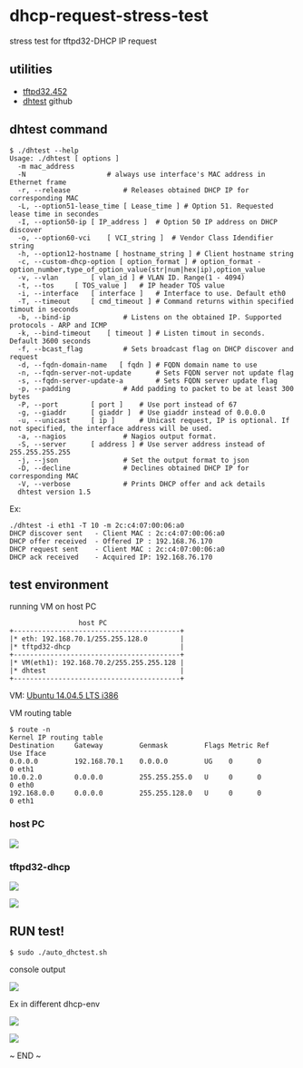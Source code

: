 # dhcp-request-stress-test

stress test for tftpd32-DHCP IP request


## utilities

* [tftpd32.452](http://tftpd32.jounin.net/download/tftpd32.452.zip)
* [dhtest](https://github.com/saravana815/dhtest) github


## dhtest command

	$ ./dhtest --help
	Usage: ./dhtest [ options ]
	  -m mac_address
	  -N					# always use interface's MAC address in Ethernet frame
	  -r, --release				# Releases obtained DHCP IP for corresponding MAC
	  -L, --option51-lease_time [ Lease_time ] # Option 51. Requested lease time in secondes
	  -I, --option50-ip	[ IP_address ]	# Option 50 IP address on DHCP discover
	  -o, --option60-vci	[ VCI_string ]	# Vendor Class Idendifier string
	  -h, --option12-hostname [ hostname_string ] # Client hostname string
	  -c, --custom-dhcp-option [ option_format ] # option_format - option_number,type_of_option_value(str|num|hex|ip),option_value
	  -v, --vlan		[ vlan_id ]	# VLAN ID. Range(1 - 4094)
	  -t, --tos		[ TOS_value ]	# IP header TOS value
	  -i, --interface	[ interface ]	# Interface to use. Default eth0
	  -T, --timeout		[ cmd_timeout ]	# Command returns within specified timout in seconds
	  -b, --bind-ip				# Listens on the obtained IP. Supported protocols - ARP and ICMP
	  -k, --bind-timeout	[ timeout ]	# Listen timout in seconds. Default 3600 seconds
	  -f, --bcast_flag			# Sets broadcast flag on DHCP discover and request
	  -d, --fqdn-domain-name   [ fqdn ]	# FQDN domain name to use
	  -n, --fqdn-server-not-update		# Sets FQDN server not update flag
	  -s, --fqdn-server-update-a		# Sets FQDN server update flag
	  -p, --padding				# Add padding to packet to be at least 300 bytes
	  -P, --port		[ port ]	# Use port instead of 67
	  -g, --giaddr		[ giaddr ]	# Use giaddr instead of 0.0.0.0
	  -u, --unicast		[ ip ]		# Unicast request, IP is optional. If not specified, the interface address will be used. 
	  -a, --nagios				# Nagios output format. 
	  -S, --server		[ address ]	# Use server address instead of 255.255.255.255
	  -j, --json				# Set the output format to json
	  -D, --decline				# Declines obtained DHCP IP for corresponding MAC
	  -V, --verbose				# Prints DHCP offer and ack details
	  dhtest version 1.5



Ex:

	./dhtest -i eth1 -T 10 -m 2c:c4:07:00:06:a0
	DHCP discover sent	 - Client MAC : 2c:c4:07:00:06:a0
	DHCP offer received	 - Offered IP : 192.168.76.170
	DHCP request sent	 - Client MAC : 2c:c4:07:00:06:a0
	DHCP ack received	 - Acquired IP: 192.168.76.170


## test environment

running VM on host PC 

	                 host PC
	+-----------------------------------------+
	|* eth: 192.168.70.1/255.255.128.0        |
	|* tftpd32-dhcp                           |
	+-----------------------------------------+
	|* VM(eth1): 192.168.70.2/255.255.255.128 |
	|* dhtest                                 |
	+-----------------------------------------+


VM: [Ubuntu 14.04.5 LTS i386](https://cloud-images.ubuntu.com/vagrant/trusty/current/trusty-server-cloudimg-i386-vagrant-disk1.box)

VM routing table

	$ route -n
	Kernel IP routing table
	Destination     Gateway         Genmask         Flags Metric Ref    Use Iface
	0.0.0.0         192.168.70.1    0.0.0.0         UG    0      0        0 eth1
	10.0.2.0        0.0.0.0         255.255.255.0   U     0      0        0 eth0
	192.168.0.0     0.0.0.0         255.255.128.0   U     0      0        0 eth1 


### host PC

![](images/hostpc-eth.png)


### tftpd32-dhcp

![](images/subnet-calculator.png)


![](images/tftpd32-dhcp-01.png)


## RUN test!

	$ sudo ./auto_dhctest.sh

console output

![](images/console-output-01.png)


Ex in different dhcp-env

![](images/console-output-02.png)

![](images/tftpd32-dhcp-02.png)


~ END ~